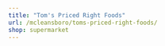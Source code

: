 ```yaml
---
title: "Tom's Priced Right Foods"
url: /mcleansboro/toms-priced-right-foods/
shop: supermarket
---
```

